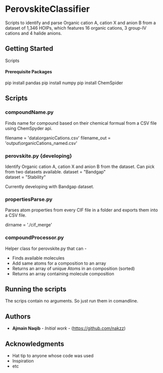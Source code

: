 # PerovskiteClassifier

Scripts to identify and parse Organic cation A, cation X and anion B from a dataset of 1,346 HOIPs, which features 16 organic cations, 3 group-IV cations and 4 halide anions.

## Getting Started

Scripts


#### Prerequisite Packages

pip install pandas
pip install numpy 
pip install ChemSpider


## Scripts

### compoundName.py
Finds name for compound based on their chemical formual from a CSV file using ChemSpyder api.

filename = 'data\organicCations.csv'
filename_out = 'output\organicCations_named.csv'

### perovskite.py {developing}
Identify Organic cation A, cation X and anion B from the dataset.
Can pick from two datasets available. 
     dataset = "Bandgap"  
     dataset = "Stability"
 
 Currently developing with Bandgap dataset.
 

### propertiesParse.py
Parses atom properties from every CIF file in a folder and exports them into a CSV file.

dirname = './cif_merge'


### compoundProcessor.py
Helper class for perovskite.py that can -
  - Finds available molecules
  - Add same atoms for a composition to an array
  - Returns an array of unique Atoms in an composition (sorted)
  - Returns an array containing molecule composition


## Running the scripts
The scrips contain no arguments. So just run them in comandline. 


## Authors

* **Ajmain Naqib** - *Initial work* - (https://github.com/nakzz)


## Acknowledgments

* Hat tip to anyone whose code was used
* Inspiration
* etc
